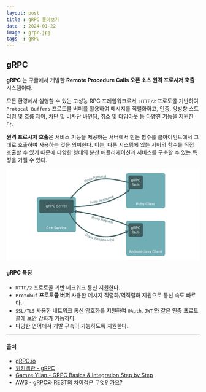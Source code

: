 ```yaml
---
layout: post
title : gRPC 톺아보기
date  : 2024-01-22
image : grpc.jpg
tags  : gRPC
---
```


## gRPC

**gRPC** 는 구글에서 개발한 **Remote Procedure Calls 오픈 소스 원격 프로시저 호출** 시스템이다.

모든 환경에서 실행할 수 있는 고성능 RPC 프레임워크로서, `HTTP/2` 프로토콜 기반하여 `Protocal Buffers` 프로토콜 버퍼를 활용하여
메시지를 직렬화하고, 인증, 양방향 스트리밍 및 흐름 제어, 차단 및 비차단 바인딩, 취소 및 타임아웃 등 다양한 기능을 지원한다.

**원격 프로시저 호출**은 서비스 기능을 제공하는 서버에서 만든 함수를 클아이언트에서 그대로 호출하여 사용하는 것을 의미한다.
이는, 다른 시스템에 있는 서버의 함수를 직접 호출할 수 있기 때문에 다양한 형태의 분산 애플리케이션과 서비스를 구축할 수 있는 특징을 가질 수 있다.

![gRPC Concept](/images/grpc-01.png)

#### gRPC 특징

- `HTTP/2` 프로토콜 기반 네크워크 통신 지원한다.
- `Protobuf` **프로토콜 버퍼** 사용한 메시지 직렬화/역직렬화 지원으로 통신 속도 빠르다.
- `SSL/TLS` 사용한 네트워크 통신 암호화를 지원하여 `OAuth`, `JWT` 와 같은 인증 프로토콜에 보안 강화가 가능하다.
- 다양한 언어에서 개발 구축이 가능하도록 지원한다.

---

#### 출처

- [gRPC.io](https://grpc.io/)
- [위키백관 - gRPC](https://ko.wikipedia.org/wiki/GRPC)
- [Gamze Yılan - GRPC Basics & Integration Step by Step](https://medium.com/nerd-for-tech/grpc-basics-integration-step-by-step-a63a4aab5ba0)
- [AWS - gRPC와 REST의 차이점은 무엇인가요?](https://aws.amazon.com/ko/compare/the-difference-between-grpc-and-rest/)